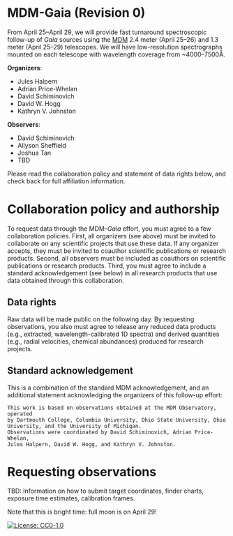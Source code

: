 # MDM-Gaia (Revision 0)

From April 25–April 29, we will provide fast turnaround spectroscopic follow-up of *Gaia* sources using the [MDM](http://mdm.kpno.noao.edu/) 2.4 meter (April 25–26) and 1.3 meter (April 25–29) telescopes. We will have low-resolution spectrographs mounted on each telescope with wavelength coverage from ~4000–7500Å.

**Organizers**:
- Jules Halpern
- Adrian Price-Whelan
- David Schiminovich
- David W. Hogg
- Kathryn V. Johnston

**Observers**:
- David Schiminovich
- Allyson Sheffield
- Joshua Tan
- TBD

Please read the collaboration policy and statement of data rights below, and
check back for full affiliation information.


# Collaboration policy and authorship

To request data through the MDM-*Gaia* effort, you must agree to a few
collaboration policies. First, all organizers (see above) must be invited to
collaborate on any scientific projects that use these data. If any organizer
accepts, they must be invited to coauthor scientific publications or research
products. Second, all observers must be included as coauthors on scientific
publications or research products. Third, you must agree to include a standard
acknowledgement (see below) in all research products that use data obtained
through this collaboration.

## Data rights

Raw data will be made public on the following day. By requesting observations,
you also must agree to release any reduced data products (e.g., extracted,
wavelength-calibrated 1D spectra) and derived quantities (e.g., radial
velocities, chemical abundances) produced for research projects.

## Standard acknowledgement

This is a combination of the standard MDM acknowledgement, and an additional statement acknowledging the organizers of this follow-up effort:

    This work is based on observations obtained at the MDM Observatory, operated
    by Dartmouth College, Columbia University, Ohio State University, Ohio
    University, and the University of Michigan.
    Observations were coordinated by David Schiminovich, Adrian Price-Whelan,
    Jules Halpern, David W. Hogg, and Kathryn V. Johnston.

# Requesting observations

TBD: Information on how to submit target coordinates, finder charts, exposure time estimates, calibration frames.

Note that this is bright time: full moon is on April 29!


[![License: CC0-1.0](https://licensebuttons.net/l/zero/1.0/80x15.png)](http://creativecommons.org/publicdomain/zero/1.0/)
